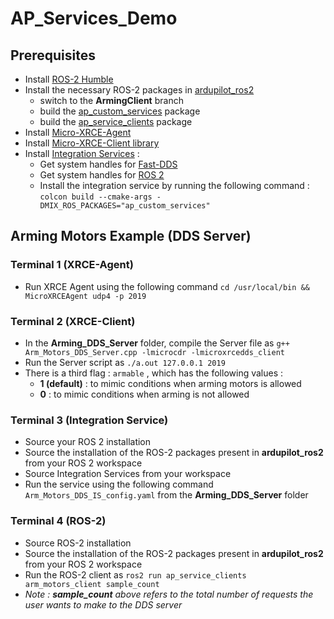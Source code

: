 # AP_Services_Demo
## Prerequisites
- Install [ROS-2 Humble](https://docs.ros.org/en/humble/Installation.html)
- Install the necessary ROS-2 packages in [ardupilot_ros2](https://github.com/arshPratap/ardupilot_ros2) 
    - switch to the **ArmingClient** branch
    - build the [ap_custom_services](https://github.com/arshPratap/ardupilot_ros2/tree/ArmingClient/ap_custom_services) package
    - build the [ap_service_clients](https://github.com/arshPratap/ardupilot_ros2/tree/ArmingClient/ap_service_clients) package
- Install [Micro-XRCE-Agent](https://micro-xrce-dds.docs.eprosima.com/en/latest/installation.html#installing-the-agent-standalone)
- Install [Micro-XRCE-Client library](https://micro-xrce-dds.docs.eprosima.com/en/latest/installation.html#installing-the-client-standalone)
- Install [Integration Services](https://integration-service.docs.eprosima.com/en/latest/installation_manual/installation.html) : 
    - Get system handles for [Fast-DDS](https://github.com/eProsima/FastDDS-SH)
    - Get system handles for [ROS 2](https://github.com/eProsima/ROS2-SH)
    - Install the integration service by running the following command : `colcon build --cmake-args -DMIX_ROS_PACKAGES="ap_custom_services"`
## Arming Motors Example (DDS Server)
### Terminal 1 (XRCE-Agent)
- Run XRCE Agent using the following command `cd /usr/local/bin && MicroXRCEAgent udp4 -p 2019`
### Terminal 2 (XRCE-Client)
- In the **Arming_DDS_Server** folder, compile the Server file as `g++ Arm_Motors_DDS_Server.cpp -lmicrocdr -lmicroxrcedds_client`
- Run the Server script as  `./a.out 127.0.0.1 2019`
- There is a third flag : `armable` , which has the following values : 
    - **1 (default)**  : to mimic conditions when arming motors is allowed
    - **0** : to mimic conditions when arming is not allowed
### Terminal 3 (Integration Service)
- Source your ROS 2 installation 
- Source the installation of the ROS-2 packages present in **ardupilot_ros2** from your ROS 2 workspace
- Source Integration Services from your workspace 
- Run the service using the following command `Arm_Motors_DDS_IS_config.yaml` from the **Arming_DDS_Server** folder
### Terminal 4 (ROS-2)
- Source ROS-2 installation
- Source the installation of the ROS-2 packages present in **ardupilot_ros2** from your ROS 2 workspace 
- Run the ROS-2 client as `ros2 run ap_service_clients arm_motors_client sample_count`
- _Note : **sample_count** above refers to the total number of requests the user wants to make to the DDS server_
